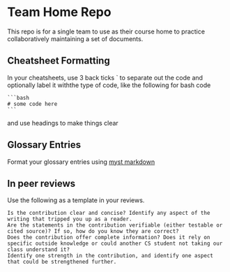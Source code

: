 # Team Home Repo

This repo is for a single team to use as their course home to practice collaboratively maintaining a set of documents. 

## Cheatsheet Formatting 

In your cheatsheets,  use 3 back ticks ` to separate out the code and optionally label it withthe type of code, like the following for bash code

````
```bash
# some code here
```
````

and use headings to make things clear 

## Glossary Entries 

Format your glossary entries using [myst markdown](https://jupyterbook.org/en/stable/content/content-blocks.html#glossaries)


## In peer reviews 

Use the following as a template in your reviews. 

```
Is the contribution clear and concise? Identify any aspect of the writing that tripped you up as a reader.
Are the statements in the contribution verifiable (either testable or cited source)? If so, how do you know they are correct?
Does the contribution offer complete information? Does it rely on specific outside knowledge or could another CS student not taking our class understand it? 
Identify one strength in the contribution, and identify one aspect that could be strengthened further.
```

